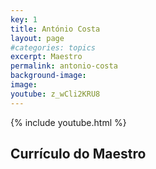 ```yaml
---
key: 1
title: António Costa
layout: page
#categories: topics
excerpt: Maestro
permalink: antonio-costa
background-image: 
image: 
youtube: z_wCli2KRU8
--- 
```

{% include youtube.html %}


## Currículo do Maestro


